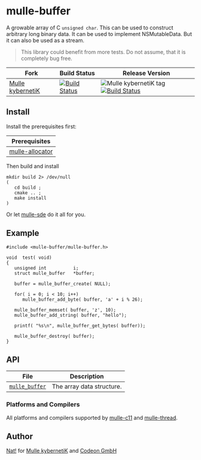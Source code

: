 # mulle-buffer

A growable array of C `unsigned char`. This can be used to construct arbitrary
long binary data. It can be used to implement NSMutableData. But it can also be
used as a stream.


> This library could benefit from more tests. Do not assume, that it
> is completely bug free.


Fork      |  Build Status | Release Version
----------|---------------|-----------------------------------
[Mulle kybernetiK](//github.com/mulle-nat/mulle-buffer) | [![Build Status](https://travis-ci.org/mulle-nat/mulle-buffer.svg?branch=release)](https://travis-ci.org/mulle-nat/mulle-buffer) | ![Mulle kybernetiK tag](https://img.shields.io/github/tag/mulle-nat/mulle-buffer.svg) [![Build Status](https://travis-ci.org/mulle-nat/mulle-buffer.svg?branch=release)](https://travis-ci.org/mulle-nat/mulle-buffer)


## Install

Install the prerequisites first:

| Prerequisites                                           |
|---------------------------------------------------------|
| [mulle-allocator](//github.com/mulle-c/mulle-allocator) |

Then build and install

```
mkdir build 2> /dev/null
(
   cd build ;
   cmake .. ;
   make install
)
```

Or let [mulle-sde](//github.com/mulle-sde) do it all for you.


## Example

```
#include <mulle-buffer/mulle-buffer.h>

void  test( void)
{
   unsigned int          i;
   struct mulle_buffer   *buffer;

   buffer = mulle_buffer_create( NULL);

   for( i = 0; i < 10; i++)
      mulle_buffer_add_byte( buffer, 'a' + i % 26);

   mulle_buffer_memset( buffer, 'z', 10);
   mulle_buffer_add_string( buffer, "hello");

   printf( "%s\n", mulle_buffer_get_bytes( buffer));

   mulle_buffer_destroy( buffer);
}
```


## API

File                                 | Description
------------------------------------ | ----------------------------------------
[`mulle_buffer`](dox/API_BUFFER.md)  | The array data structure.


### Platforms and Compilers

All platforms and compilers supported by
[mulle-c11](//github.com/mulle-c/mulle-c11) and
[mulle-thread](//github.com/mulle-c/mulle-thread).


## Author

[Nat!](//www.mulle-kybernetik.com/weblog) for
[Mulle kybernetiK](//www.mulle-kybernetik.com) and
[Codeon GmbH](//www.codeon.de)
